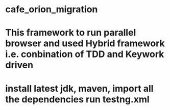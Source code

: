 # cafe_orion_migration

# This framework to run parallel browser and used Hybrid framework i.e. conbination of TDD and Keywork driven

# install latest jdk, maven, import all the dependencies run testng.xml